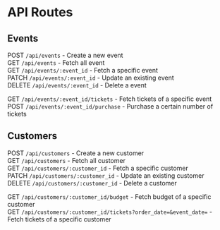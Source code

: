 # API Routes

## Events

POST `/api/events` - Create a new event  
GET `/api/events` - Fetch all event  
GET `/api/events/:event_id` - Fetch a specific event  
PATCH `/api/events/:event_id` - Update an existing event  
DELETE `/api/events/:event_id` - Delete a event  

GET `/api/events/:event_id/tickets` - Fetch tickets of a specific event  
POST `/api/events/:event_id/purchase` - Purchase a certain number of tickets  

## Customers

POST `/api/customers` - Create a new customer  
GET `/api/customers` - Fetch all customer  
GET `/api/customers/:customer_id` - Fetch a specific customer  
PATCH `/api/customers/:customer_id` - Update an existing customer  
DELETE `/api/customers/:customer_id` - Delete a customer  

GET `/api/customers/:customer_id/budget` - Fetch budget of a specific customer  
GET `/api/customers/:customer_id/tickets?order_date=&event_date=` - Fetch tickets of a specific customer  

